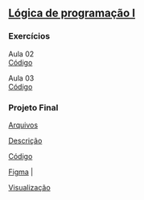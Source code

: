 ## [Lógica de programação I](02-Logica)
### Exercícios

Aula 02  
[Código](02-Logica/aula-02/exercicios) 

Aula 03  
[Código](02-Logica/aula-03/exercicios)



### Projeto Final  
[Arquivos](02-Logica/projeto-final)

[Descrição](02-Logica/projeto-final.md)

[Código](02-Logica/projeto-final/projeto-final.js)

[Figma](https://www.figma.com/file/FuuGqeC3e2v25YGsvCpEUD/Untitled?type=design&node-id=0%3A1&mode=design&t=7evPizCRPDyqH8TB-1) | 

[Visualização](https://machadinhacega.github.io/Santander_Coders_2023_Front-End/02-Logica/projeto-final/)